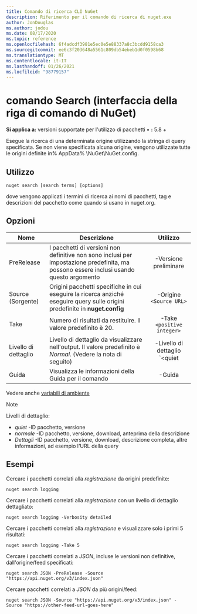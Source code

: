 ```yaml
---
title: Comando di ricerca CLI NuGet
description: Riferimento per il comando di ricerca di nuget.exe
author: JonDouglas
ms.author: jodou
ms.date: 08/17/2020
ms.topic: reference
ms.openlocfilehash: 6f4adcdf3981e5ec0e5e88337a8c3bcdd9158ca3
ms.sourcegitcommit: ee6c3f203648a5561c809db54ebeb1d0f0598b68
ms.translationtype: MT
ms.contentlocale: it-IT
ms.lasthandoff: 01/26/2021
ms.locfileid: "98779157"
---
```

# <a name="search-command-nuget-cli"></a>comando Search (interfaccia della riga di comando di NuGet)

**Si applica a:** versioni supportate per l'utilizzo di pacchetti &bullet; **:** 5.8 +

Esegue la ricerca di una determinata origine utilizzando la stringa di query specificata. Se non viene specificata alcuna origine, vengono utilizzate tutte le origini definite in% AppData% \NuGet\NuGet.config.

## <a name="usage"></a>Utilizzo

```cli
nuget search [search terms] [options]
```

dove vengono applicati i termini di ricerca ai nomi di pacchetti, tag e descrizioni del pacchetto come quando si usano in nuget.org.

## <a name="options"></a>Opzioni

| Nome | Descrizione | Utilizzo |
| ---  |     ---     |  :-:  |
| PreRelease | I pacchetti di versioni non definitive non sono inclusi per impostazione predefinita, ma possono essere inclusi usando questo argomento | -Versione preliminare |
| Source (Sorgente) | Origini pacchetti specifiche in cui eseguire la ricerca anziché eseguire query sulle origini predefinite in __nuget.config__ | -Origine `<Source URL>`|
| Take | Numero di risultati da restituire. Il valore predefinito è 20. | -Take `<positive integer>` |
| Livello di dettaglio | Livello di dettaglio da visualizzare nell'output. Il valore predefinito è _Normal_. (Vedere la nota di seguito)  | -Livello di dettaglio `<quiet|normal|detailed>` |
| Guida | Visualizza le informazioni della Guida per il comando | -Guida |

Vedere anche [variabili di ambiente](cli-ref-environment-variables.md)

> [!NOTE] 
> Livelli di dettaglio:
> * _quiet_ -ID pacchetto, versione
> * _normale_ -ID pacchetto, versione, download, anteprima della descrizione
> * _Dettagli_ -ID pacchetto, versione, download, descrizione completa, altre informazioni, ad esempio l'URL della query

## <a name="examples"></a>Esempi

Cercare i pacchetti correlati alla *registrazione* da origini predefinite:
```
nuget search logging
```
Cercare i pacchetti correlati alla *registrazione* con un livello di dettaglio dettagliato:
```
nuget search logging -Verbosity detailed
```
Cercare i pacchetti correlati alla *registrazione* e visualizzare solo i primi 5 risultati:
```
nuget search logging -Take 5
```
Cercare i pacchetti correlati a *JSON*, incluse le versioni non definitive, dall'origine/feed specificati:
```
nuget search JSON -PreRelease -Source "https://api.nuget.org/v3/index.json"
```
Cercare pacchetti correlati a *JSON* da più origini/feed:
```
nuget search JSON -Source "https://api.nuget.org/v3/index.json" -Source "https://other-feed-url-goes-here"
```
